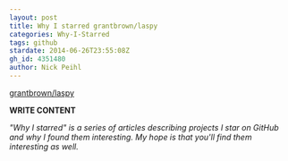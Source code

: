 ```yaml
---
layout: post
title: Why I starred grantbrown/laspy
categories: Why-I-Starred
tags: github
stardate: 2014-06-26T23:55:08Z
gh_id: 4351480
author: Nick Peihl
---
```


[grantbrown/laspy](https://github.com/grantbrown/laspy)

**WRITE CONTENT**

*"Why I starred" is a series of articles describing projects I star on GitHub and why I found them interesting. My hope is that you'll find them interesting as well.*

